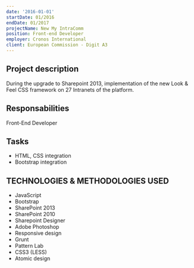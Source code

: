 ```yaml
---
date: '2016-01-01'
startDate: 01/2016
endDate: 01/2017
projectName: New My IntraComm
position: Front-end Developer
employer: Cronos International
client: European Commission - Digit A3
---
```


## Project description

During the upgrade to Sharepoint 2013, implementation of the new Look & Feel CSS framework on 27 Intranets of the platform.
## Responsabilities


Front-End Developer

## Tasks

- HTML, CSS integration
- Bootstrap integration

## TECHNOLOGIES & METHODOLOGIES USED 

-  JavaScript
-  Bootstrap
-  SharePoint 2013
-  SharePoint 2010
-  Sharepoint Designer
-  Adobe Photoshop
-  Responsive design
-  Grunt
-  Pattern Lab
-  CSS3 (LESS)
-  Atomic design